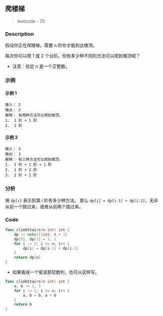 ## 爬楼梯
> leetcode - 70

### Description
假设你正在爬楼梯。需要 n 阶你才能到达楼顶。

每次你可以爬 1 或 2 个台阶。你有多少种不同的方法可以爬到楼顶呢？

* 注意：给定 n 是一个正整数。

### 示例
#### 示例 1
```
输入： 2
输出： 2
解释： 有两种方法可以爬到楼顶。
1.  1 阶 + 1 阶
2.  2 阶
```

#### 示例 2
```
输入： 3
输出： 3
解释： 有三种方法可以爬到楼顶。
1.  1 阶 + 1 阶 + 1 阶
2.  1 阶 + 2 阶
3.  2 阶 + 1 阶
```

### 分析
用 `dp[i]` 表示到第 i 阶有多少种方法。
那么 `dp[i] = dp[i-1] + dp[i-2]`，无非从前一个跳过来，或者从前两个跳过来。

### Code
```go
func climbStairs(n int) int {
    dp := make([]int, n + 1)
    dp[0], dp[1] = 1, 1
    for i := 2; i <= n; i++ {
        dp[i] = dp[i-1] + dp[i-2]
    }
    return dp[n]
}
```

* 如果看成一个斐波那契数列，也可以这样写。
```go
func climbStairs(n int) int {
    a, b := 1, 1
    for i := 2; i <= n; i++ {
        a, b = b, a + b
    }
    return b
}
```